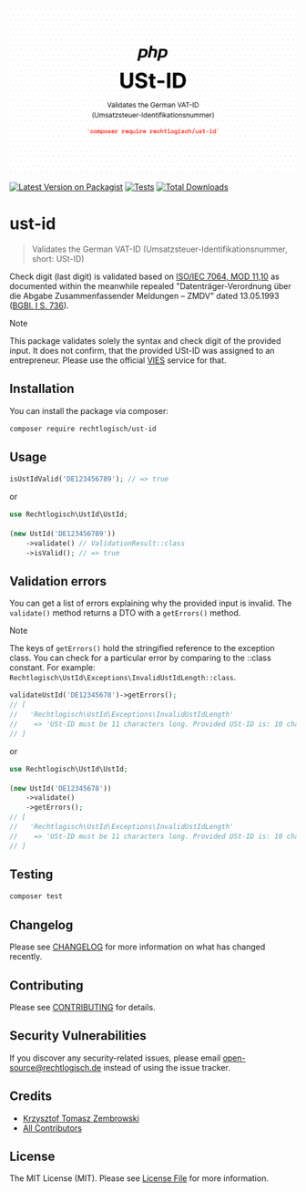 ![Recht logisch USt-ID banner image](rechtlogisch-ust-id-banner.png)

[![Latest Version on Packagist](https://img.shields.io/packagist/v/rechtlogisch/ust-id.svg?style=flat-square)](https://packagist.org/packages/rechtlogisch/ust-id)
[![Tests](https://github.com/rechtlogisch/ust-id/actions/workflows/run-tests.yml/badge.svg?branch=main)](https://github.com/rechtlogisch/ust-id/actions/workflows/run-tests.yml)
[![Total Downloads](https://img.shields.io/packagist/dt/rechtlogisch/ust-id.svg?style=flat-square)](https://packagist.org/packages/rechtlogisch/ust-id)

# ust-id

> Validates the German VAT-ID (Umsatzsteuer-Identifikationsnummer, short: USt-ID)

Check digit (last digit) is validated based on [ISO/IEC 7064, MOD 11,10](https://www.iso.org/standard/31531.html) as documented within the meanwhile repealed "Datenträger-Verordnung über die Abgabe Zusammenfassender Meldungen – ZMDV" dated 13.05.1993 ([BGBl. I S. 736](https://www.bgbl.de/xaver/bgbl/start.xav?start=%2F%2F*%5B%40attr_id%3D%27bgbl193s0726.pdf%27%5D#__bgbl__%2F%2F*%5B%40attr_id%3D%27bgbl193s0726.pdf%27%5D__1720528216746)).

> [!NOTE]
> This package validates solely the syntax and check digit of the provided input. It does not confirm, that the provided USt-ID was assigned to an entrepreneur. Please use the official [VIES](https://ec.europa.eu/taxation_customs/vies/) service for that.

## Installation

You can install the package via composer:

```bash
composer require rechtlogisch/ust-id
```

## Usage

```php
isUstIdValid('DE123456789'); // => true
```

or

```php
use Rechtlogisch\UstId\UstId;

(new UstId('DE123456789'))
    ->validate() // ValidationResult::class
    ->isValid(); // => true
```

## Validation errors

You can get a list of errors explaining why the provided input is invalid. The `validate()` method returns a DTO with a `getErrors()` method.

> [!NOTE]
> The keys of `getErrors()` hold the stringified reference to the exception class. You can check for a particular error by comparing to the ::class constant. For example: `Rechtlogisch\UstId\Exceptions\InvalidUstIdLength::class`.

```php
validateUstId('DE12345678')->getErrors();
// [
//   'Rechtlogisch\UstId\Exceptions\InvalidUstIdLength'
//    => 'USt-ID must be 11 characters long. Provided USt-ID is: 10 characters long.',
// ]
```
or

```php
use Rechtlogisch\UstId\UstId;

(new UstId('DE12345678'))
    ->validate()
    ->getErrors();
// [
//   'Rechtlogisch\UstId\Exceptions\InvalidUstIdLength'
//    => 'USt-ID must be 11 characters long. Provided USt-ID is: 10 characters long.',
// ]
```

## Testing

```bash
composer test
```

## Changelog

Please see [CHANGELOG](CHANGELOG.md) for more information on what has changed recently.

## Contributing

Please see [CONTRIBUTING](https://github.com/rechtlogisch/.github/blob/main/CONTRIBUTING.md) for details.

## Security Vulnerabilities

If you discover any security-related issues, please email open-source@rechtlogisch.de instead of using the issue tracker.

## Credits

- [Krzysztof Tomasz Zembrowski](https://github.com/zembrowski)
- [All Contributors](../../contributors)

## License

The MIT License (MIT). Please see [License File](LICENSE.md) for more information.
